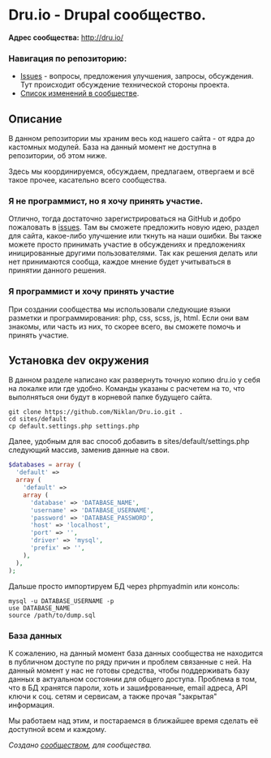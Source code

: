 # Dru.io - Drupal сообщество.

**Адрес сообщества:** http://dru.io/

### Навигация по репозиторию:
- [Issues](https://github.com/Niklan/Dru.io/issues) - вопросы, предложения улучшения, запросы, обсуждения. Тут происходит обсуждение технической стороны проекта.
- [Список изменений в сообществе](https://github.com/Niklan/Dru.io/wiki/%D0%A1%D0%BF%D0%B8%D1%81%D0%BE%D0%BA-%D0%BE%D0%B1%D0%BD%D0%BE%D0%B2%D0%BB%D0%B5%D0%BD%D0%B8%D0%B9-2015).

## Описание

В данном репозитории мы храним весь код нашего сайта - от ядра до кастомных модулей. База на данный момент не доступна в репозитории, об этом ниже.

Здесь мы координируемся, обсуждаем, предлагаем, отвергаем и всё такое прочее, касательно всего сообщества. 

### Я не программист, но я хочу принять участие.

Отлично, тогда достаточно зарегистрироваться на GitHub и добро пожаловать в [issues](https://github.com/Niklan/Dru.io/issues). Там вы сможете предложить новую идею, раздел для сайта, какое-либо улучшение или ткнуть на наши ошибки. Вы также можете просто принимать участие в обсуждениях и предложениях иницированные другими пользователями. Так как решения делать или нет принимаются сообща, каждое мнение будет учитываться в принятии данного решения.

### Я программист и хочу принять участие

При создании сообщества мы использовали следующие языки разметки и программирования: php, css, scss, js, html. Если они вам знакомы, или часть из них, то скорее всего, вы сможете помочь и принять участие. 


## Установка dev окружения

В данном разделе написано как развернуть точную копию dru.io у себя на локалке или где удобно. Команды указаны с расчетем на то, что выполняться они будут в корневой папке будущего сайта.

~~~
git clone https://github.com/Niklan/Dru.io.git .
cd sites/default
cp default.settings.php settings.php
~~~

Далее, удобным для вас способ добавить в sites/default/settings.php следующий массив, заменив данные на свои.

~~~php
$databases = array (
  'default' => 
  array (
    'default' => 
    array (
      'database' => 'DATABASE_NAME',
      'username' => 'DATABASE_USERNAME',
      'password' => 'DATABASE_PASSWORD',
      'host' => 'localhost',
      'port' => '',
      'driver' => 'mysql',
      'prefix' => '',
    ),
  ),
);
~~~

Дальше просто импортируем БД через phpmyadmin или консоль:

~~~
mysql -u DATABASE_USERNAME -p
use DATABASE_NAME
source /path/to/dump.sql
~~~

### База данных

К сожалению, на данный момент база данных сообщества не находится в публичном доступе по ряду причин и проблем  связанные с ней. На данный момент у нас не готовы средства, чтобы поддерживать базу данных в актуальном состоянии для общего доступа. Проблема в том, что в БД хранятся пароли, хоть и зашифрованные, email адреса, API ключи к соц. сетям и сервисам, а также прочая "закрытая" информация.

Мы работаем над этим, и постараемся в ближайшее время сделать её доступной всем и каждому.

*Создано [сообществом](https://github.com/Niklan/Dru.io/graphs/contributors), для сообщества.*
